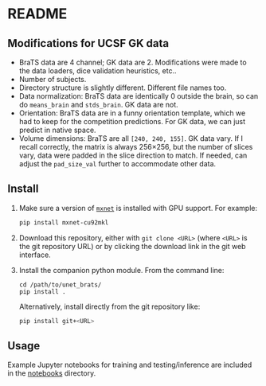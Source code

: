 # README

## Modifications for UCSF GK data

- BraTS data are 4 channel; GK data are 2. Modifications were made to the data loaders, dice validation heuristics, etc..
- Number of subjects.
- Directory structure is slightly different. Different file names too.
- Data normalization: BraTS data are identically 0 outside the brain, so can do `means_brain` and `stds_brain`. GK data are not.
- Orientation: BraTS data are in a funny orientation template, which we had to keep for the competition predictions. For GK data, we can just predict in native space.
- Volume dimensions: BraTS are all `[240, 240, 155]`. GK data vary. If I recall correctly, the matrix is always 256×256, but the number of slices vary, data were padded in the slice direction to match. If needed, can adjust the `pad_size_val` further to accommodate other data.

## Install

1. Make sure a version of [`mxnet`](https://mxnet.incubator.apache.org/versions/master/install/) is installed with GPU support. For example:

    ```bash
    pip install mxnet-cu92mkl
    ``` 

1. Download this repository, either with `git clone <URL>` (where `<URL>` is the git repository URL) or by clicking the download link in the git web interface.

1. Install the companion python module. From the command line:
    ```
    cd /path/to/unet_brats/
    pip install .
    ```
    Alternatively, install directly from the git repository like:

    ```bash
    pip install git+<URL>
    ```

## Usage

Example Jupyter notebooks for training and testing/inference are included in the [notebooks](notebooks) directory.